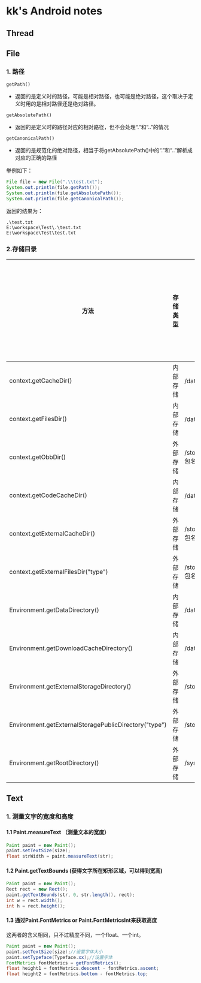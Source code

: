 # kk's Android notes



## Thread





## File



### 1. 路径

`getPath()`

* 返回的是定义时的路径，可能是相对路径，也可能是绝对路径，这个取决于定义时用的是相对路径还是绝对路径。

`getAbsolutePath()`

* 返回的是定义时的路径对应的相对路径，但不会处理“.”和“..”的情况

`getCanonicalPath()`

* 返回的是规范化的绝对路径，相当于将getAbsolutePath()中的“.”和“..”解析成对应的正确的路径



举例如下：

```java
File file = new File(".\\test.txt"); 
System.out.println(file.getPath()); 
System.out.println(file.getAbsolutePath()); 
System.out.println(file.getCanonicalPath()); 
```

返回的结果为：

```shell
.\test.txt 
E:\workspace\Test\.\test.txt 
E:\workspace\Test\test.txt 
```

### 2.存储目录

| 方法                                                  | 存储类型 | 存储路径                                           | 是否需要存储权限 | 应用删除后目录是否保留 |      | api  |
| ----------------------------------------------------- | -------- | -------------------------------------------------- | ---------------- | ---------------------- | ---- | ---- |
| context.getCacheDir()                                 | 内部存储 | /data/user/0/包名/cache                            | 不需要           | 不保留                 |      | 1    |
| context.getFilesDir()                                 | 内部存储 | /data/user/0/包名/files                            | 不需要           | 不保留                 |      | 1    |
| context.getObbDir()                                   | 外部存储 | /storage/emulated/0/Android/obb/包名               | 需要             | 不保留                 |      | 11   |
| context.getCodeCacheDir()                             | 内部存储 | /data/user/0/包名/code_cache                       | 不需要           | 不保留                 |      | 21   |
| context.getExternalCacheDir()                         | 外部存储 | /storage/emulated/0/Android/data/包名/cache        | 需要             | 不保留                 |      | 8    |
| context.getExternalFilesDir("type")                   | 外部存储 | /storage/emulated/0/Android/data/包名/files/“type” | 需要             | 不保留                 |      | 8    |
| Environment.getDataDirectory()                        | 内部存储 | /data                                              | Root             |                        |      | 1    |
| Environment.getDownloadCacheDirectory()               | 内部存储 | /data/cache                                        | Root             |                        |      | 1    |
| Environment.getExternalStorageDirectory()             | 外部存储 | /storage/emulated/0                                | 需要             | 保留                   |      | 1    |
| Environment.getExternalStoragePublicDirectory("type") | 外部存储 | /storage/emulated/0/"type"                         | 需要             | 保留                   |      | 8    |
| Environment.getRootDirectory()                        | 外部存储 | /system                                            | Root             |                        |      |      |



## Text

### 1. 测量文字的宽度和高度

#### 1.1 Paint.measureText （测量文本的宽度）

```java
Paint paint = new Paint();
paint.setTextSize(size);
float strWidth = paint.measureText(str);
```

#### 1.2 Paint.getTextBounds (获得文字所在矩形区域，可以得到宽高)

```java
Paint paint = new Paint();
Rect rect = new Rect();  
paint.getTextBounds(str, 0, str.length(), rect);  
int w = rect.width();  
int h = rect.height();
```

#### 1.3 通过Paint.FontMetrics or Paint.FontMetricsInt来获取高度

这两者的含义相同，只不过精度不同，一个float、一个int。

```java
Paint paint = new Paint();
paint.setTextSize(size);//设置字体大小
paint.setTypeface(Typeface.xx);//设置字体
FontMetrics fontMetrics = getFontMetrics();
float height1 = fontMetrics.descent - fontMetrics.ascent;
float height2 = fontMetrics.bottom - fontMetrics.top;
```

